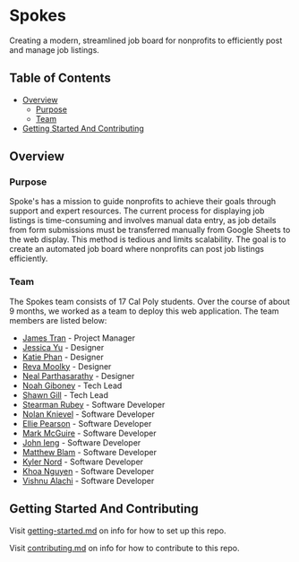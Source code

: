 # Spokes

Creating a modern, streamlined job board for nonprofits to efficiently post and manage job listings.

## Table of Contents

- [Overview](#overview)
  - [Purpose](#purpose)
  - [Team](#team)
- [Getting Started And Contributing](#getting-started-and-contributing)

## Overview

### Purpose

Spoke's has a mission to guide nonprofits to achieve their goals through support and expert resources. The current process for displaying job listings is time-consuming and involves manual data entry, as job details from form submissions must be transferred manually from Google Sheets to the web display. This method is tedious and limits scalability. The goal is to create an automated job board where nonprofits can post job listings efficiently.

### Team

The Spokes team consists of 17 Cal Poly students. Over the course of about 9 months, we worked as a team to deploy this web application. The team members are listed below:

- [James Tran](https://www.linkedin.com/in/jameskhaihoantran/) - Project Manager
- [Jessica Yu](https://www.linkedin.com/in/jessicayuhope/) - Designer
- [Katie Phan](https://www.linkedin.com/in/katiehuynhphan/) - Designer
- [Reva Moolky](https://www.linkedin.com/in/reva-moolky/) - Designer
- [Neal Parthasarathy](https://www.linkedin.com/in/nealparthslo/) - Designer
- [Noah Giboney](https://www.linkedin.com/in/noah-giboney-896847261/) - Tech Lead
- [Shawn Gill](https://www.linkedin.com/in/shawngill404/) - Tech Lead
- [Stearman Rubey](https://www.linkedin.com/in/stearman-rubey-963423309) - Software Developer
- [Nolan Knievel](https://www.linkedin.com/in/nolan-knievel-aa8243317) - Software Developer
- [Ellie Pearson](https://www.linkedin.com/in/ellie-pearson-b21099295/) - Software Developer
- [Mark McGuire](https://www.linkedin.com/in/mark-mcguire011/) - Software Developer
- [John Ieng](https://www.linkedin.com/in/johnieng/) - Software Developer
- [Matthew Blam](https://www.linkedin.com/in/matthew-blam/) - Software Developer
- [Kyler Nord](https://www.linkedin.com/in/1kylernord1/) - Software Developer
- [Khoa Nguyen](https://www.linkedin.com/in/khoanguyen07/) - Software Developer
- [Vishnu Alachi](https://www.linkedin.com/in/vishnu-alachi/) - Software Developer

## Getting Started And Contributing

Visit [getting-started.md](docs/getting-started.md) on info for how to set up this repo.

Visit [contributing.md](docs/contributing.md) on info for how to contribute to this repo.
